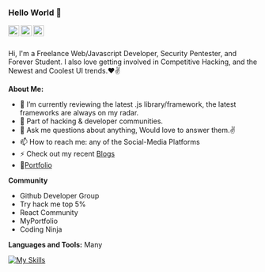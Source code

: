 ### Hello World 👋 

<a href="https://twitter.com/zapboy216">
<img align="left" alt="gerald dinan | Twitter" width="22px" src="https://cdn.jsdelivr.net/npm/simple-icons@v3/icons/twitter.svg" />
</a>
<a href="https://www.linkedin.com/in/gerald-dinan-00761121b/">
<img align="left" alt="gerald dinan" width="22px" src="https://cdn.jsdelivr.net/npm/simple-icons@v3/icons/linkedin.svg" />
</a>
<a href="https://medium.com/@zapboy216">
<img align="left" alt="gerald dinan" width="22px" src="https://cdn.jsdelivr.net/npm/simple-icons@v3/icons/medium.svg" />

</a>
<br />

<br />

Hi, I'm a Freelance Web/Javascript Developer, Security Pentester, and Forever Student. I also love getting involved in Competitive Hacking, and the Newest and Coolest UI trends.❤✌

**About Me:**

- 🌱 I’m currently reviewing the latest .js library/framework, the latest frameworks are always on my radar.
- 👯 Part of hacking & developer communities.
- 💬 Ask me questions about anything, Would love to answer them.✌
- 📫 How to reach me: any of the Social-Media Platforms
- ⚡ Check out my recent [Blogs](https://medium.com/@szapboy216)
- 📝[Portfolio](https://zapboy216.github.io/portfolio/)

**Community**
- Github Developer Group
- Try hack me top 5%
- React Community
- MyPortfolio
- Coding Ninja

**Languages and Tools:**
Many

[![My Skills](https://skillicons.dev/icons?i=html,css,js,react,nextjs,solidjs,alpinejs,bootstrap,vercel,materialui,netlify,tailwind,ai,d3,ps,cloudflare,firebase,bash,codepen,gulp,vscode,discord,twitter,github&perline=12)](https://skillicons.dev)
